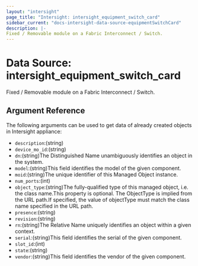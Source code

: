 ```yaml
---
layout: "intersight"
page_title: "Intersight: intersight_equipment_switch_card"
sidebar_current: "docs-intersight-data-source-equipmentSwitchCard"
description: |-
Fixed / Removable module on a Fabric Interconnect / Switch.
---
```


# Data Source: intersight_equipment_switch_card
Fixed / Removable module on a Fabric Interconnect / Switch.
## Argument Reference
The following arguments can be used to get data of already created objects in Intersight appliance:
* `description`:(string)
* `device_mo_id`:(string)
* `dn`:(string)The Distinguished Name unambiguously identifies an object in the system.
* `model`:(string)This field identifies the model of the given component.
* `moid`:(string)The unique identifier of this Managed Object instance.
* `num_ports`:(int)
* `object_type`:(string)The fully-qualified type of this managed object, i.e. the class name.This property is optional. The ObjectType is implied from the URL path.If specified, the value of objectType must match the class name specified in the URL path.
* `presence`:(string)
* `revision`:(string)
* `rn`:(string)The Relative Name uniquely identifies an object within a given context.
* `serial`:(string)This field identifies the serial of the given component.
* `slot_id`:(int)
* `state`:(string)
* `vendor`:(string)This field identifies the vendor of the given component.
